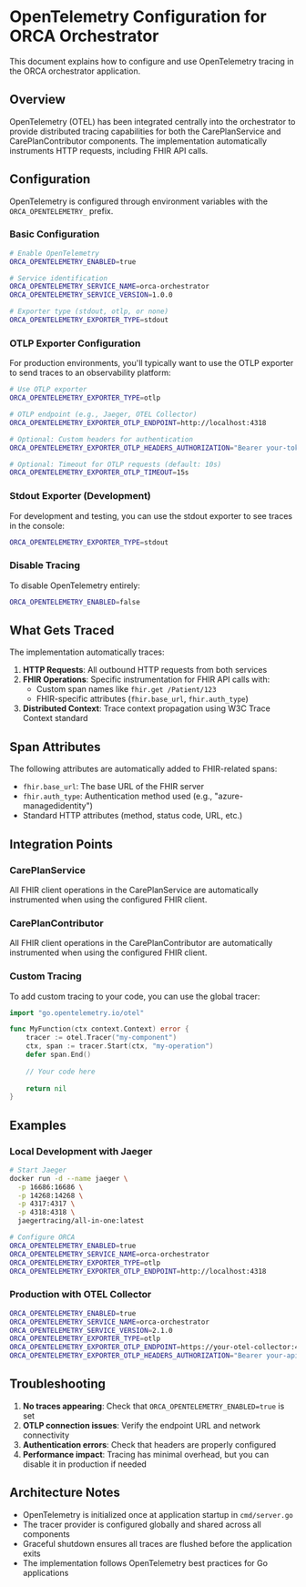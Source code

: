 # OpenTelemetry Configuration for ORCA Orchestrator

This document explains how to configure and use OpenTelemetry tracing in the ORCA orchestrator application.

## Overview

OpenTelemetry (OTEL) has been integrated centrally into the orchestrator to provide distributed tracing capabilities for both the CarePlanService and CarePlanContributor components. The implementation automatically instruments HTTP requests, including FHIR API calls.

## Configuration

OpenTelemetry is configured through environment variables with the `ORCA_OPENTELEMETRY_` prefix.

### Basic Configuration

```bash
# Enable OpenTelemetry
ORCA_OPENTELEMETRY_ENABLED=true

# Service identification
ORCA_OPENTELEMETRY_SERVICE_NAME=orca-orchestrator
ORCA_OPENTELEMETRY_SERVICE_VERSION=1.0.0

# Exporter type (stdout, otlp, or none)
ORCA_OPENTELEMETRY_EXPORTER_TYPE=stdout
```

### OTLP Exporter Configuration

For production environments, you'll typically want to use the OTLP exporter to send traces to an observability platform:

```bash
# Use OTLP exporter
ORCA_OPENTELEMETRY_EXPORTER_TYPE=otlp

# OTLP endpoint (e.g., Jaeger, OTEL Collector)
ORCA_OPENTELEMETRY_EXPORTER_OTLP_ENDPOINT=http://localhost:4318

# Optional: Custom headers for authentication
ORCA_OPENTELEMETRY_EXPORTER_OTLP_HEADERS_AUTHORIZATION="Bearer your-token"

# Optional: Timeout for OTLP requests (default: 10s)
ORCA_OPENTELEMETRY_EXPORTER_OTLP_TIMEOUT=15s
```

### Stdout Exporter (Development)

For development and testing, you can use the stdout exporter to see traces in the console:

```bash
ORCA_OPENTELEMETRY_EXPORTER_TYPE=stdout
```

### Disable Tracing

To disable OpenTelemetry entirely:

```bash
ORCA_OPENTELEMETRY_ENABLED=false
```

## What Gets Traced

The implementation automatically traces:

1. **HTTP Requests**: All outbound HTTP requests from both services
2. **FHIR Operations**: Specific instrumentation for FHIR API calls with:
   - Custom span names like `fhir.get /Patient/123`
   - FHIR-specific attributes (`fhir.base_url`, `fhir.auth_type`)
3. **Distributed Context**: Trace context propagation using W3C Trace Context standard

## Span Attributes

The following attributes are automatically added to FHIR-related spans:

- `fhir.base_url`: The base URL of the FHIR server
- `fhir.auth_type`: Authentication method used (e.g., "azure-managedidentity")
- Standard HTTP attributes (method, status code, URL, etc.)

## Integration Points

### CarePlanService
All FHIR client operations in the CarePlanService are automatically instrumented when using the configured FHIR client.

### CarePlanContributor  
All FHIR client operations in the CarePlanContributor are automatically instrumented when using the configured FHIR client.

### Custom Tracing
To add custom tracing to your code, you can use the global tracer:

```go
import "go.opentelemetry.io/otel"

func MyFunction(ctx context.Context) error {
    tracer := otel.Tracer("my-component")
    ctx, span := tracer.Start(ctx, "my-operation")
    defer span.End()
    
    // Your code here
    
    return nil
}
```

## Examples

### Local Development with Jaeger

```bash
# Start Jaeger
docker run -d --name jaeger \
  -p 16686:16686 \
  -p 14268:14268 \
  -p 4317:4317 \
  -p 4318:4318 \
  jaegertracing/all-in-one:latest

# Configure ORCA
ORCA_OPENTELEMETRY_ENABLED=true
ORCA_OPENTELEMETRY_SERVICE_NAME=orca-orchestrator
ORCA_OPENTELEMETRY_EXPORTER_TYPE=otlp
ORCA_OPENTELEMETRY_EXPORTER_OTLP_ENDPOINT=http://localhost:4318
```

### Production with OTEL Collector

```bash
ORCA_OPENTELEMETRY_ENABLED=true
ORCA_OPENTELEMETRY_SERVICE_NAME=orca-orchestrator
ORCA_OPENTELEMETRY_SERVICE_VERSION=2.1.0
ORCA_OPENTELEMETRY_EXPORTER_TYPE=otlp
ORCA_OPENTELEMETRY_EXPORTER_OTLP_ENDPOINT=https://your-otel-collector:4318
ORCA_OPENTELEMETRY_EXPORTER_OTLP_HEADERS_AUTHORIZATION="Bearer your-api-key"
```

## Troubleshooting

1. **No traces appearing**: Check that `ORCA_OPENTELEMETRY_ENABLED=true` is set
2. **OTLP connection issues**: Verify the endpoint URL and network connectivity
3. **Authentication errors**: Check that headers are properly configured
4. **Performance impact**: Tracing has minimal overhead, but you can disable it in production if needed

## Architecture Notes

- OpenTelemetry is initialized once at application startup in `cmd/server.go`
- The tracer provider is configured globally and shared across all components
- Graceful shutdown ensures all traces are flushed before the application exits
- The implementation follows OpenTelemetry best practices for Go applications
